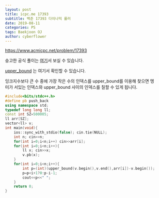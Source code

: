 ```yaml
---
layout: post
title: icpc.me 17393
subtitle: 백준 17393 다이나믹 롤러
date: 2019-08-11
categories: PS
tags: Baekjoon OJ
author: cyberflower
---
```


<https://www.acmicpc.net/problem/17393>

숭고한 공식 풀이는 [여기](https://drive.google.com/file/d/1XwcQgX81fR_2ULyzXoY1DZ1Y9EsXyu-_/view)서 보실 수 있습니다.

[upper_bound](http://www.cplusplus.com/reference/algorithm/upper_bound/) 는 여기서 확인할 수 있습니다.

잉크지수보다 큰 수 중에 가장 작은 수의 인덱스를 upper_bound를 이용해 찾으면 멩미가 서있는 인덱스와 upper_bound 사이의 인덱스를 칠할 수 있게 됩니다.

```cpp
#include<bits/stdc++.h>
#define pb push_back
using namespace std;
typedef long long ll;
const int SZ=500005;
ll arr[SZ];
vector<ll> v;
int main(void){
	ios::sync_with_stdio(false); cin.tie(NULL);
	int n; cin>>n;
	for(int i=0;i<n;i++) cin>>arr[i];
	for(int i=0;i<n;i++){
		ll x; cin>>x;
		v.pb(x);
	}
	for(int i=0;i<n;i++){
		int p=(int)(upper_bound(v.begin(),v.end(),arr[i])-v.begin());
		p=p<i+1?0:p-i-1;
		cout<<p<<" ";
	}
	return 0;
}
```
